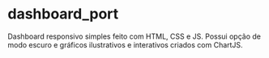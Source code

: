 # dashboard_port
Dashboard responsivo simples feito com HTML, CSS e JS. Possui opção de modo escuro e gráficos ilustrativos e interativos  criados com ChartJS.
